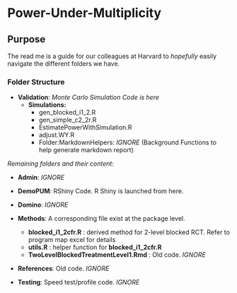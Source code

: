 # Power-Under-Multiplicity

## Purpose
The read me is a guide for our colleagues at Harvard to _hopefully_ easily navigate the different folders we have.

### Folder Structure

* __Validation__: _Monte Carlo Simulation Code is here_
     * __Simulations:__ 
          * gen_blocked_i1_2.R
          * gen_simple_c2_2r.R
          * EstimatePowerWithSimulation.R
          * adjust.WY.R
          * Folder:MarkdownHelpers: _IGNORE_ (Background Functions to help generate markdown report)
          
_Remaining folders and their content:_ 
* __Admin__: _IGNORE_
* __DemoPUM__: RShiny Code. R Shiny is launched from here.
* __Domino__: _IGNORE_
* __Methods__: A corresponding file exist at the package level.

     * __blocked_i1_2cfr.R__  : derived method for 2-level blocked RCT. Refer to program map excel for details
     * __utils.R__ : helper function for __blocked_i1_2cfr.R__
     * __TwoLevelBlockedTreatmentLevel1.Rmd__ : Old code. _IGNORE_
* __References__: Old code. _IGNORE_
* __Testing__: Speed test/profile code. _IGNORE_
